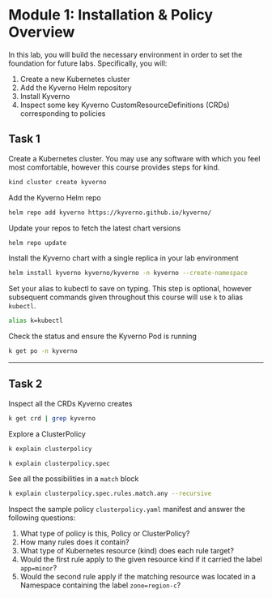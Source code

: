 # Module 1: Installation & Policy Overview

In this lab, you will build the necessary environment in order to set the foundation for
future labs. Specifically, you will:

1. Create a new Kubernetes cluster
2. Add the Kyverno Helm repository
3. Install Kyverno
4. Inspect some key Kyverno CustomResourceDefinitions (CRDs) corresponding to policies

## Task 1

Create a Kubernetes cluster. You may use any software with which you feel most comfortable, however this course
provides steps for kind.

```sh
kind cluster create kyverno
```

Add the Kyverno Helm repo

```sh
helm repo add kyverno https://kyverno.github.io/kyverno/
```

Update your repos to fetch the latest chart versions

```sh
helm repo update
```

Install the Kyverno chart with a single replica in your lab environment

```sh
helm install kyverno kyverno/kyverno -n kyverno --create-namespace
```

Set your alias to kubectl to save on typing. This step is optional, however
subsequent commands given throughout this course will use `k` to alias `kubectl`.

```sh
alias k=kubectl
```

Check the status and ensure the Kyverno Pod is running

```sh
k get po -n kyverno
```


----------------------------------------------------------------------------------------------


## Task 2


Inspect all the CRDs Kyverno creates

```sh
k get crd | grep kyverno
```

Explore a ClusterPolicy

```sh
k explain clusterpolicy

k explain clusterpolicy.spec
```

See all the possibilities in a `match` block

```sh
k explain clusterpolicy.spec.rules.match.any --recursive
```

Inspect the sample policy `clusterpolicy.yaml` manifest and answer the following questions:

1. What type of policy is this, Policy or ClusterPolicy?
2. How many rules does it contain?
3. What type of Kubernetes resource (kind) does each rule target?
4. Would the first rule apply to the given resource kind if it carried the label `app=minor`?
5. Would the second rule apply if the matching resource was located in a Namespace containing the label `zone=region-c`?
